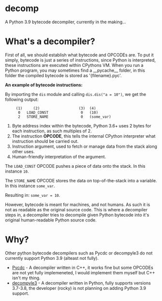 # decomp
A Python 3.9 bytecode decompiler, currently in the making...

# What's a decompiler?
First of all, we should establish what bytecode and OPCODEs are. 
To put it simply, bytecode is just a series of instructions, since Python is interpreted, these instructions are executed within CPythons VM. When you run a Python program, you may sometimes find a \_\_pycache\_\_ folder, in this folder the compiled bytecode is stored as '{filename}.pyc'.

__An example of bytecode instructions:__

By importing the `dis` module and calling `dis.dis("a = 10")`, we get the following output:
```
     (1)     (2)                  (3)  (4)
      0   LOAD_CONST               0   (10)
      2   STORE_NAME               0   (some_var)
```
1. Byte address index within the bytecode, Python 3.6+ uses 2 bytes for each instruction, as such multiples of 2.
2. The instruction __OPCODE__, this tells the internal CPython interpreter what instruction should be carried out.
3. Instruction argument, used to fetch or manage data from the stack along other uses.
4. Human-friendly interpretation of the argument.

The `LOAD_CONST` OPCODE pushes a piece of data onto the stack. In this instance `10`.

The `STORE_NAME` OPCODE stores the data on top-of-the-stack into a variable. In this instance `some_var`.

Resulting in: `some_var = 10`.

However, bytecode is meant for machines, and not humans. As such it is not as readable as the original source code.
This is where a decompiler steps in, a decompiler tries to decompile given Python bytecode into it's original human-readable Python source code.

# Why?
Other python bytecode decompilers such as Pycdc or decompyle3 do not currently support Python 3.9 (alteast not fully).

- [Pycdc](https://github.com/zrax/pycdc) - A decompiler written in C++, it works fine but some OPCODEs are not yet fully implemeneted, I would implement them myself but C++ isn't my thing.
- [decompyle3](https://github.com/rocky/python-decompile3) - A decompiler written in Python, fully supports versions 3.7-3.8, the developer (rocky) is not planning on adding Python 3.9 support.
